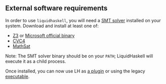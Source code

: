 ## External software requirements

In order to use `liquidhaskell`, you will need a [SMT solver](https://en.wikipedia.org/wiki/Satisfiability_modulo_theories)
installed on your system. Download and install at least one of:

* [Z3](https://github.com/Z3Prover/z3) or [Microsoft official binary](https://www.microsoft.com/en-us/download/details.aspx?id=52270)
* [CVC4](https://cvc4.github.io/)
* [MathSat](https://mathsat.fbk.eu/)

Note: The SMT solver binary should be on your `PATH`; LiquidHaskell will execute it as a child process.

Once installed, you can now use LH as [a plugin](plugin.md) or using the legacy [executable](legacy.md).

